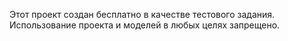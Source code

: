 Этот проект создан бесплатно в качестве тестового задания. Использование проекта и моделей в любых целях запрещено.
